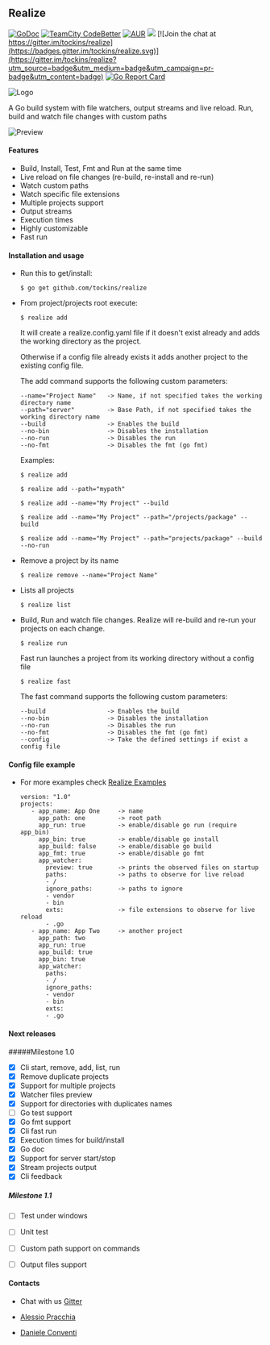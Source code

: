 ## Realize

[![GoDoc](https://img.shields.io/badge/documentation-godoc-blue.svg)](https://godoc.org/github.com/tockins/realize/realize)
[![TeamCity CodeBetter](https://travis-ci.org/tockins/realize.svg?branch=v1)](https://travis-ci.org/tockins/realize)
[![AUR](https://img.shields.io/aur/license/yaourt.svg?maxAge=2592000?style=flat-square)](https://raw.githubusercontent.com/tockins/realize/v1/LICENSE)
[![](https://img.shields.io/badge/realize-examples-yellow.svg)](https://github.com/tockins/realize-examples)
[![Join the chat at https://gitter.im/tockins/realize](https://badges.gitter.im/tockins/realize.svg)](https://gitter.im/tockins/realize?utm_source=badge&utm_medium=badge&utm_campaign=pr-badge&utm_content=badge)
[![Go Report Card](https://goreportcard.com/badge/github.com/tockins/realize)](https://goreportcard.com/report/github.com/tockins/realize)


![Logo](http://i.imgur.com/8nr2s1b.jpg)

A Go build system with file watchers, output streams and live reload. Run, build and watch file changes with custom paths

![Preview](http://i.imgur.com/GV2Yus5.png)

#### Features

- Build, Install, Test, Fmt and Run at the same time
- Live reload on file changes (re-build, re-install and re-run)
- Watch custom paths
- Watch specific file extensions
- Multiple projects support
- Output streams
- Execution times
- Highly customizable
- Fast run

#### Installation and usage

- Run this to get/install:

    ```
    $ go get github.com/tockins/realize
    ```

- From project/projects root execute:

    ```
    $ realize add
    ```

    It will create a realize.config.yaml file if it doesn't exist already and adds the working directory as the project.

    Otherwise if a config file already exists it adds another project to the existing config file.

    The add command supports the following custom parameters:

    ```
    --name="Project Name"   -> Name, if not specified takes the working directory name
    --path="server"         -> Base Path, if not specified takes the working directory name    
    --build                 -> Enables the build   
    --no-bin                -> Disables the installation
    --no-run                -> Disables the run
    --no-fmt                -> Disables the fmt (go fmt)
    ```
    Examples:

    ```
    $ realize add
    ```
    ```
    $ realize add --path="mypath"
    ```   
    ```
    $ realize add --name="My Project" --build
    ```    
    ```
    $ realize add --name="My Project" --path="/projects/package" --build
    ```    
    ```
    $ realize add --name="My Project" --path="projects/package" --build --no-run
    ```
- Remove a project by its name

    ```
    $ realize remove --name="Project Name"
    ```
- Lists all projects

    ```
    $ realize list
    ```
- Build, Run and watch file changes. Realize will re-build and re-run your projects on each change.

    ```
    $ realize run
    ```

    Fast run launches a project from its working directory without a config file

    ```
    $ realize fast
    ```

     The fast command supports the following custom parameters:

    ```
    --build                 -> Enables the build   
    --no-bin                -> Disables the installation
    --no-run                -> Disables the run
    --no-fmt                -> Disables the fmt (go fmt)
    --config                -> Take the defined settings if exist a config file  
    ```    

#### Config file example

- For more examples check [Realize Examples](https://github.com/tockins/realize-examples)

     ```
    version: "1.0"
    projects:
        - app_name: App One     -> name
          app_path: one         -> root path
          app_run: true         -> enable/disable go run (require app_bin)
          app_bin: true         -> enable/disable go install
          app_build: false      -> enable/disable go build
          app_fmt: true         -> enable/disable go fmt
          app_watcher:
            preview: true       -> prints the observed files on startup
            paths:              -> paths to observe for live reload
            - /
            ignore_paths:       -> paths to ignore
            - vendor
            - bin
            exts:               -> file extensions to observe for live reload
            - .go
        - app_name: App Two     -> another project
          app_path: two
          app_run: true
          app_build: true
          app_bin: true
          app_watcher:
            paths:
            - /
            ignore_paths:
            - vendor
            - bin
            exts:
            - .go
    ```                    

#### Next releases

#####Milestone 1.0

- [x] Cli start, remove, add, list, run
- [x] Remove duplicate projects
- [x] Support for multiple projects
- [x] Watcher files preview
- [x] Support for directories with duplicates names
- [ ] Go test support
- [x] Go fmt support
- [x] Cli fast run
- [x] Execution times for build/install
- [x] Go doc
- [x] Support for server start/stop
- [x] Stream projects output
- [x] Cli feedback

##### Milestone 1.1
- [ ] Test under windows
- [ ] Unit test
- [ ] Custom path support on commands
- [ ] Output files support


#### Contacts

- Chat with us [Gitter](https://gitter.im/tockins/realize)

- [Alessio Pracchia](https://www.linkedin.com/in/alessio-pracchia-38a70673)
- [Daniele Conventi](https://www.linkedin.com/in/daniele-conventi-b419b0a4)

